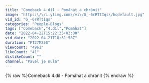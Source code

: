 ```yaml
---
title: "Comeback 4.díl - Pomáhat a chránit"
image: "https:\/\/i.ytimg.com\/vi\/G_-6rRTtIqs\/hqdefault.jpg"
vid_id: "G_-6rRTtIqs"
categories: "People-Blogs"
tags: ["Comeback","4.díl","Pomáhat"]
date: "2022-04-22T15:22:35+03:00"
vid_date: "2022-04-21T18:31:58Z"
duration: "PT27M25S"
viewcount: "4961"
likeCount: "41"
dislikeCount: ""
channel: "Pavel je nula"
---
```

{% raw %}Comeback 4.díl - Pomáhat a chránit {% endraw %}
